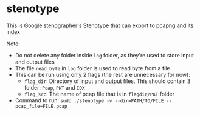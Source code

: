 # stenotype
This is Google stenographer's Stenotype that can export to pcapng and its index

Note:
- Do not delete any folder inside `log` folder, as they're used to store input and output files
- The file `read_byte` in `log` folder is used to read byte from a file
- This can be run using only 2 flags (the rest are unnecessary for now):
  - `flag_dir`: Directory of input and output files. This should contain 3 folder: `Pcap`, `PKT` and `IDX`
  - `flag_src`: The name of pcap file that is in `flagdir/PKT` folder
- Command to run: `sudo ./stenotype -v --dir=PATH/TO/FILE --pcap_file=FILE.pcap`

